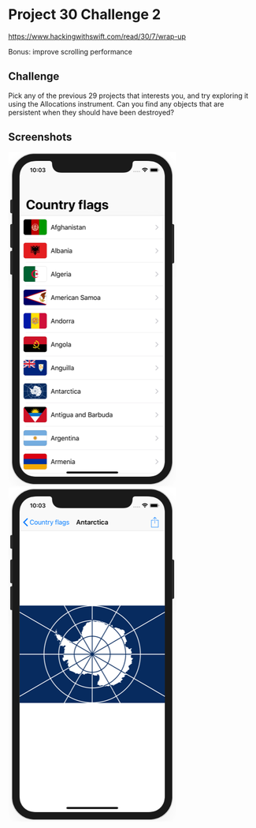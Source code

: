 # Project 30 Challenge 2

https://www.hackingwithswift.com/read/30/7/wrap-up

Bonus: improve scrolling performance

## Challenge

Pick any of the previous 29 projects that interests you, and try exploring it using the Allocations instrument. Can you find any objects that are persistent when they should have been destroyed?

## Screenshots

![screenshot1](screenshots/screen01.png)
![screenshot2](screenshots/screen02.png)
